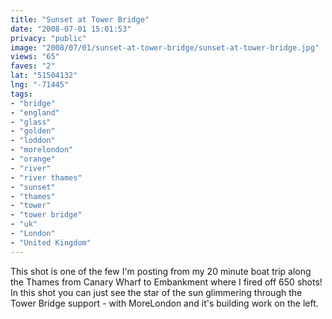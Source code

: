 ```yaml
---
title: "Sunset at Tower Bridge"
date: "2008-07-01 15:01:53"
privacy: "public"
image: "2008/07/01/sunset-at-tower-bridge/sunset-at-tower-bridge.jpg"
views: "65"
faves: "2"
lat: "51504132"
lng: "-71445"
tags:
- "bridge"
- "england"
- "glass"
- "golden"
- "loddon"
- "morelondon"
- "orange"
- "river"
- "river thames"
- "sunset"
- "thames"
- "tower"
- "tower bridge"
- "uk"
- "London"
- "United Kingdom"
---
```

This shot is one of the few I'm posting from my 20 minute boat trip along the Thames from Canary Wharf to Embankment where I fired off 650 shots! In this shot you can just see the star of the sun glimmering through the Tower Bridge support - with MoreLondon and it's building work on the left.<a href="/photos/2008/07/01/sunset-at-tower-bridge"></a>

